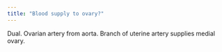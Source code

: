 ```yaml
---
title: "Blood supply to ovary?"
---
```

Dual. Ovarian artery from aorta. Branch of uterine artery supplies medial ovary.

